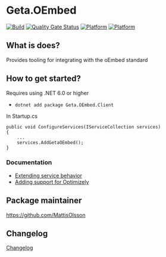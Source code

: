 # Geta.OEmbed

[![Build](https://github.com/Geta/geta-oembed/actions/workflows/build.yml/badge.svg)](https://github.com/Geta/geta-oembed/actions/workflows/build.yml)
[![Quality Gate Status](https://sonarcloud.io/api/project_badges/measure?project=Geta_geta-oembed&metric=alert_status)](https://sonarcloud.io/summary/new_code?id=Geta_geta-oembed)
[![Platform](https://img.shields.io/badge/Platform-.NET%206-blue.svg?style=flat)](https://docs.microsoft.com/en-us/dotnet/)
[![Platform](https://img.shields.io/badge/Optimizely-%2012-orange.svg?style=flat)](http://world.episerver.com/cms/)

## What is does?

Provides tooling for integrating with the oEmbed standard

## How to get started?

Requires using .NET 6.0 or higher

- `dotnet add package Geta.OEmbed.Client`

In Startup.cs

```
public void ConfigureServices(IServiceCollection services)
{
    ...
    services.AddGetaOEmbed();
}
```

### Documentation

- [Extending service behavior](./docs/extension-points.md)
- [Adding support for Optimizely](./docs/optimizely.md)

## Package maintainer

https://github.com/MattisOlsson

## Changelog

[Changelog](CHANGELOG.md)
